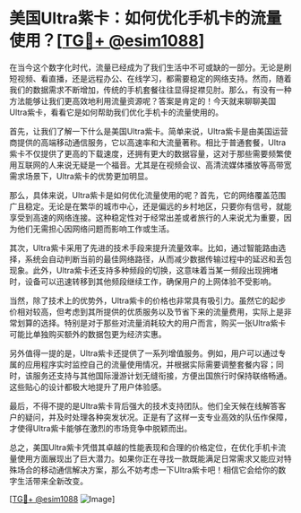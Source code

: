 # 美国Ultra紫卡：如何优化手机卡的流量使用？[[TG💪+ @esim1088](https://t.me/s/esim1088)]

在当今这个数字化时代，流量已经成为了我们生活中不可或缺的一部分。无论是刷短视频、看直播，还是远程办公、在线学习，都需要稳定的网络支持。然而，随着我们的数据需求不断增加，传统的手机套餐往往显得捉襟见肘。那么，有没有一种方法能够让我们更高效地利用流量资源呢？答案是肯定的！今天就来聊聊美国Ultra紫卡，看看它是如何帮助我们优化手机卡的流量使用的。

首先，让我们了解一下什么是美国Ultra紫卡。简单来说，Ultra紫卡是由美国运营商提供的高端移动通信服务，它以高速率和大流量著称。相比于普通套餐，Ultra紫卡不仅提供了更高的下载速度，还拥有更大的数据容量，这对于那些需要频繁使用互联网的人来说无疑是一个福音。尤其是在视频会议、高清流媒体播放等高带宽需求场景下，Ultra紫卡的优势更加明显。

那么，具体来说，Ultra紫卡是如何优化流量使用的呢？首先，它的网络覆盖范围广且稳定。无论是在繁华的城市中心，还是偏远的乡村地区，只要你有信号，就能享受到高速的网络连接。这种稳定性对于经常出差或者旅行的人来说尤为重要，因为他们无需担心因网络问题而影响工作或生活。

其次，Ultra紫卡采用了先进的技术手段来提升流量效率。比如，通过智能路由选择，系统会自动判断当前的最佳网络路径，从而减少数据传输过程中的延迟和丢包现象。此外，Ultra紫卡还支持多种频段的切换，这意味着当某一频段出现拥堵时，设备可以迅速转移到其他频段继续工作，确保用户的上网体验不受影响。

当然，除了技术上的优势外，Ultra紫卡的价格也非常具有吸引力。虽然它的起步价相对较高，但考虑到其所提供的优质服务以及节省下来的流量费用，实际上是非常划算的选择。特别是对于那些对流量消耗较大的用户而言，购买一张Ultra紫卡可能比单独购买额外的数据包更为经济实惠。

另外值得一提的是，Ultra紫卡还提供了一系列增值服务。例如，用户可以通过专属的应用程序实时监控自己的流量使用情况，并根据实际需要调整套餐内容；同时，该服务还支持与其他国际漫游计划无缝衔接，方便出国旅行时保持联络畅通。这些贴心的设计都极大地提升了用户体验感。

最后，不得不提的是Ultra紫卡背后强大的技术支持团队。他们全天候在线解答客户的疑问，并及时处理各种突发状况。正是有了这样一支专业高效的队伍作保障，才使得Ultra紫卡能够在激烈的市场竞争中脱颖而出。

总之，美国Ultra紫卡凭借其卓越的性能表现和合理的价格定位，在优化手机卡流量使用方面展现出了巨大潜力。如果你正在寻找一款既能满足日常需求又能应对特殊场合的移动通信解决方案，那么不妨考虑一下Ultra紫卡吧！相信它会给你的数字生活带来全新改变。

[[TG💪+ @esim1088](https://t.me/s/esim1088) ![Image](https://i.postimg.cc/4NQfJmqS/Snipaste-2025-05-13-00-14-12.png)]
